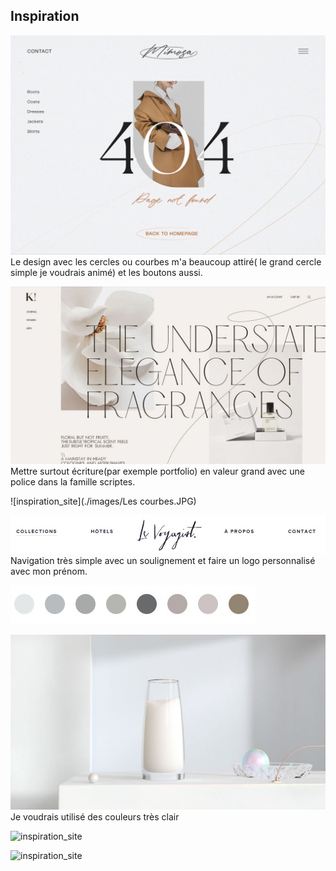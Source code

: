 ## Inspiration 
![inspiration_site](./images/Design1.JPG)
Le design avec les cercles ou courbes m'a beaucoup attiré( le grand cercle simple je voudrais animé) et les boutons aussi. 


![inspiration_site](./images/Design2.JPG)
Mettre surtout écriture(par exemple portfolio) en valeur grand avec une police dans la famille scriptes.


![inspiration_site](./images/Les courbes.JPG)


![menu](./images/Menu.JPG)
Navigation très simple avec un soulignement et faire un logo personnalisé avec mon prénom.


![couleur_palette](./images/Palette_couleur.JPG)



![couleur](./images/Photo2.JPG) 
Je voudrais utilisé des couleurs très clair


![inspiration_site](./images/Design3.JPG)


![inspiration_site](./images/Design4.JPG)


